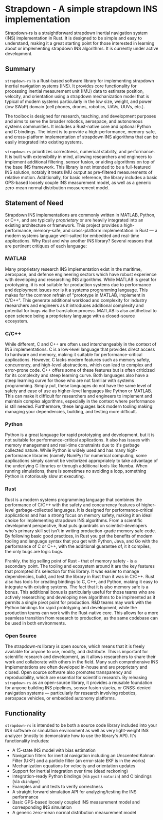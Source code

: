 # Strapdown - A simple strapdown INS implementation

Strapdown-rs is a straightforward strapdown inertial navigation system (INS) implementation in Rust. It is designed to be simple and easy to understand, making it a great starting point for those interested in learning about or implementing strapdown INS algorithms. It is currently under active development.

## Summary

`strapdown-rs` is a Rust-based software library for implementing strapdown inertial navigation systems (INS). It provides core functionality for processing inertial measurement unit (IMU) data to estimate position, velocity, and orientation using a strapdown mechanization model that is typical of modern systems particularly in the low size, weight, and power (low SWaP) domain (cell phones, drones, robotics, UAVs, UUVs, etc.).

The toolbox is designed for research, teaching, and development purposes and aims to serve the broader robotics, aerospace, and autonomous systems communities. It includes a Rust-native core and optional Python and C bindings. The intent is to provide a high-performance, memory-safe, and cross-platform implementation of strapdown INS algorithms that can be easily integrated into existing systems.

`strapdown-rs` prioritizes correctness, numerical stability, and performance. It is built with extensibility in mind, allowing researchers and engineers to implement additional filtering, sensor fusion, or aiding algorithms on top of the base INS framework. This library is not intended to be a full-featured INS solution, notably it treats IMU output as pre-filtered measurements of relative motion. Additionally, for basic reference, the library includes a basic GPS-based loosely couple INS measurement model, as well as a generic zero-mean normal distribution measurement model. 

## Statement of Need

Strapdown INS implementations are commonly written in MATLAB, Python, or C++, and are typically *proprietary* or are heavily integrated into an existing architecture or framework. This project provides a high-performance, memory-safe, and cross-platform implementation in Rust — a modern systems language well-suited for embedded and real-time applications. Why Rust and why another INS library? Several reasons that are pertinent critiques of each language:

### MATLAB

Many proprietary research INS implementation exist in the maritime, aerospace, and defense engineering sectors which have robust experience with developing and researching INS algorithms. While MATLAB is great for prototyping, it is not suitable for production systems due to performance and deployment issues nor is it a systems programming language. This makes for the common refrain of "prototype in MATLAB, implement in C/C++". This generate additional workload and complexity for industry researchers and engineers as it introduces additional complexity and potential for bugs via the translation process. MATLAB is also antithetical to open science being a proprietary language with a closed-source ecosystem.

### C/C++

While different, C and C++ are often used interchangeably in the context of INS implementations. C is a low-level language that provides direct access to hardware and memory, making it suitable for performance-critical applications. However, C lacks modern features such as memory safety, concurrency, and high-level abstractions, which can lead to complex and error-prone code. C++ offers some of these features but is often criticized for its complexity and steep learning curve. Both languages also have a steep learning curve for those who are not familiar with systems programming. Simply put, these languages do not have the same level of safety and ease of use as higher-level languages like Python or MATLAB. This can make it difficult for researchers and engineers to implement and maintain complex algorithms, especially in the context where performance is still needed. Furthermore, these languages lack modern tooling making managing your dependencies, building, and testing more difficult.

### Python

Python is a great language for rapid prototyping and development, but it is not suitable for performance-critical applications. It also has issues with memory management and real-time constraints due to it's garbage collected nature. While Python is widely used and has many high-performance libraries (namely NumPy) for numerical computing, some applications simply cannot be vectorized appropriately to take advantage of the underlying C libraries or through additional tools like Numba. When running simulations, there is sometimes no avoiding a loop, something Python is notoriously slow at executing.

### Rust

Rust is a modern systems programming language that combines the performance of C/C++ with the safety and concurrency features of higher-level garbage-collected languages. It is designed for performance-critical applications and has a strong focus on memory safety, making it an ideal choice for implementing strapdown INS algorithms. From a scientific development perspective, Rust puts guardrails on scientist-developers who's primary skill set isn't in writing production-grade memory safe code. By following basic good practices, in Rust you get the benefits of modern tooling and language syntax that you get with Python, Java, and Go with the performance of C or C++, with the additional guarantee of, it it compiles, the only bugs are logic bugs.

Frankly, the big selling point of Rust - that of memory safety - is a secondary point. The tooling and ecosystem around it are the key features that prompted it's selection for this library. It was easier to manage dependencies, build, and test the library in Rust than it was in C/C++. Rust also has tools for creating bindings to C, C++, and Python, making it easy to integrate with existing systems. The fact that it is also memory safe is a bonus. This additional bonus is particularly useful for those teams who are actively researching and developing new algorithms to be implmented as it permits a single pivot point for production. R&D teams may work with the Python bindings for rapid prototyping and development, while the production teams can work with the Rust-native core. This allows for a more seamless transition from research to production, as the same codebase can be used in both environments.

### Open Source

The strapdown-rs library is open source, which means that it is freely available for anyone to use, modify, and distribute. This is important for scientific research and development, as it allows researchers to share their work and collaborate with others in the field. Many such comprehensive INS implementations are often developed in-house and are proprietary and closed. Open source software also promotes transparency and reproducibility, which are essential for scientific research. By releasing `strapdown-rs` as an open-source library, it provides a reusable foundation for anyone building INS pipelines, sensor fusion stacks, or GNSS-denied navigation systems — particularly for research involving robotics, aerospace vehicles, or embedded autonomy platforms.

## Functionality

`strapdown-rs` is intended to be both a source code library included into your INS software or simulation environment as well as very light-weight INS analyzer (mostly to demonstrate how to use the library's API). It's functionality includes:

- A 15-state INS model with bias estimation
- Navigation filters for inertial navigation including an Unscented Kalman Filter (UKF) and a particle filter (an error-state EKF is in the works)
- Mechanization equations for velocity and orientation updates
- Support for inertial integration over time (dead reckoning)
- Integration-ready Python bindings (via `pyo3` / `maturin`) and C bindings (via `cbindgen`)
- Examples and unit tests to verify correctness
- A straight forward simulation API for analyzing/testing the INS performance
- Basic GPS-based loosely coupled INS measurement model and corresponding INS simulation
- A generic zero-mean normal distribution measurement model
